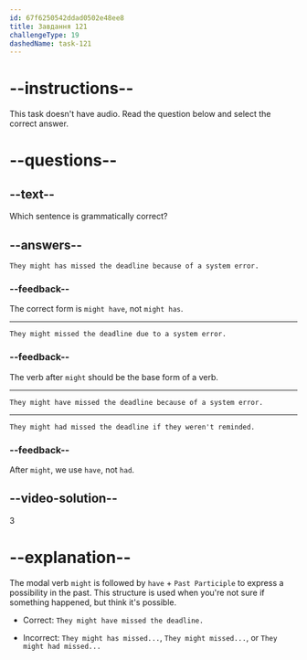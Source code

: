 ```yaml
---
id: 67f6250542ddad0502e48ee8
title: Завдання 121
challengeType: 19
dashedName: task-121
---
```


# --instructions--

This task doesn't have audio. Read the question below and select the correct answer.

# --questions--

## --text--

Which sentence is grammatically correct?

## --answers--

`They might has missed the deadline because of a system error.`

### --feedback--

The correct form is `might have`, not `might has`.

---

`They might missed the deadline due to a system error.`

### --feedback--

The verb after `might` should be the base form of a verb.

---

`They might have missed the deadline because of a system error.`

---

`They might had missed the deadline if they weren't reminded.`

### --feedback--

After `might`, we use `have`, not `had`.

## --video-solution--

3

# --explanation--

The modal verb `might` is followed by `have` + `Past Participle` to express a possibility in the past. This structure is used when you're not sure if something happened, but think it's possible.

- Correct: `They might have missed the deadline.`

- Incorrect: `They might has missed...`, `They might missed...`, or `They might had missed...`
